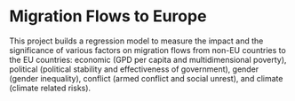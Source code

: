 # Migration Flows to Europe

This project builds a regression model to measure the impact and the significance of various factors on migration flows from non-EU countries to the EU countries: economic (GPD per capita and multidimensional poverty), political (political stability and effectiveness of government), gender (gender inequality), conflict (armed conflict and social unrest), and climate (climate related risks).

